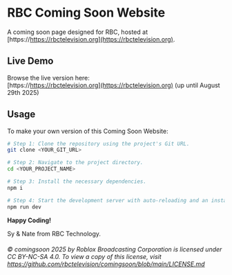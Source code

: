 # RBC Coming Soon Website

A coming soon page designed for RBC, hosted at [https://https://rbctelevision.org](https://rbctelevision.org).

## Live Demo

Browse the live version here:  
[https://https://rbctelevision.org](https://rbctelevision.org) (up until August 29th 2025)

## Usage

To make your own version of this Coming Soon Website:

```sh
# Step 1: Clone the repository using the project's Git URL.
git clone <YOUR_GIT_URL>

# Step 2: Navigate to the project directory.
cd <YOUR_PROJECT_NAME>

# Step 3: Install the necessary dependencies.
npm i

# Step 4: Start the development server with auto-reloading and an instant preview.
npm run dev
```

 

**Happy Coding!**

Sy & Nate from RBC Technology.

###### © comingsoon 2025 by Roblox Broadcasting Corporation is licensed under CC BY-NC-SA 4.0. To view a copy of this license, visit https://github.com/rbctelevision/comingsoon/blob/main/LICENSE.md
